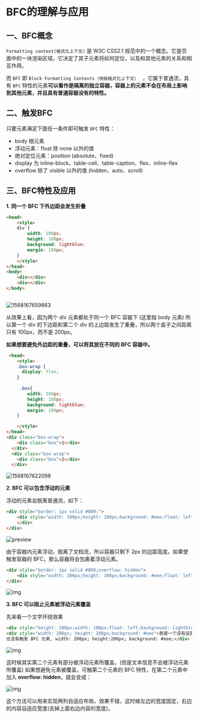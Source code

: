 # BFC的理解与应用

## 一、BFC概念

`Formatting context(格式化上下文)` 是 W3C CSS2.1 规范中的一个概念。它是页面中的一块渲染区域，它决定了其子元素将如何定位，以及和其他元素的关系和相互作用。

而 `BFC` 即 `Block Formatting Contexts（块级格式化上下文） ` ，它属于普通流，具有 `BFC` 特性的元素**可以看作是隔离的独立容器，容器上的元素不会在布局上影响到其他元素，并且具有普通容器没有的特性。**



## 二、触发BFC

只要元素满足下面任一条件即可触发 `BFC` 特性：

- body 根元素
- 浮动元素：float 除 none 以外的值
- 绝对定位元素：position (absolute、fixed)
- display 为 inline-block、table-cell、table-caption、flex、inline-flex
- overflow 除了 visible 以外的值 (hidden、auto、scroll)



## 三、BFC特性及应用

**1. 同一个 BFC 下外边距会发生折叠**

```html
<head>
    <style>
    div {
        width: 100px;
        height: 100px;
        background: lightblue;
        margin: 100px;
	}
    </style>
</head>
<body>
    <div></div>
    <div></div>
</body>
      
```

![1568167659863](C:\Users\Administrator\AppData\Roaming\Typora\typora-user-images\1568167659863.png)

从效果上看，因为两个 div 元素都处于同一个 BFC 容器下 (这里指 body 元素) 所以第一个 div 的下边距和第二个 div 的上边距发生了重叠，所以两个盒子之间距离只有 100px，而不是 200px。

**如果想要避免外边距的重叠，可以将其放在不同的 BFC 容器中。**

```html
 <head>
    <style>
    .box-wrap {
      display: flex;
    }
     
	 .box{
        width: 100px;
        height: 100px;
        background: lightblue;
        margin: 100px;
    }

    </style>
</head>
<div class="box-wrap">
    <div class="box">1</div>
  </div>
  <div class="box-wrap">
    <div class="box">2</div>
  </div>
```

![1568167622098](C:\Users\Administrator\AppData\Roaming\Typora\typora-user-images\1568167622098.png)

**2. BFC 可以包含浮动的元素**

浮动的元素会脱离普通流，如下：

```html
<div style="border: 1px solid #000;">
    <div style="width: 100px;height: 100px;background: #eee;float: left;">     
    </div>
</div>

```

![preview](https://pic4.zhimg.com/v2-371eb702274af831df909b2c55d6a14b_r.jpg)

由于容器内元素浮动，脱离了文档流，所以容器只剩下 2px 的边距高度。如果使触发容器的 BFC，那么容器将会包裹着浮动元素。

```html
<div style="border: 1px solid #000;overflow: hidden">
    <div style="width: 100px;height: 100px;background: #eee;float: left;"></div>
</div>

```

![img](https://pic4.zhimg.com/80/v2-cc8365db5c9cc5ca003ce9afe88592e7_hd.png)

**3. BFC 可以阻止元素被浮动元素覆盖**

先来看一个文字环绕效果

```html
<div style="height: 100px;width: 100px;float: left;background: lightblue">我是一个左浮动的元素</div>
<div style="width: 200px; height: 200px;background: #eee">我是一个没有设置浮动, 
也没有触发 BFC 元素, width: 200px; height:200px; background: #eee;</div>
```

![img](https://pic4.zhimg.com/80/v2-dd3e636d73682140bf4a781bcd6f576b_hd.png)

这时候其实第二个元素有部分被浮动元素所覆盖，(但是文本信息不会被浮动元素所覆盖) 如果想避免元素被覆盖，可触第二个元素的 BFC 特性，在第二个元素中加入 **overflow: hidden**，就会变成：

![img](https://pic3.zhimg.com/80/v2-5ebd48f09fac875f0bd25823c76ba7fa_hd.png)

这个方法可以用来实现两列自适应布局，效果不错，这时候左边的宽度固定，右边的内容自适应宽度(去掉上面右边内容的宽度)。